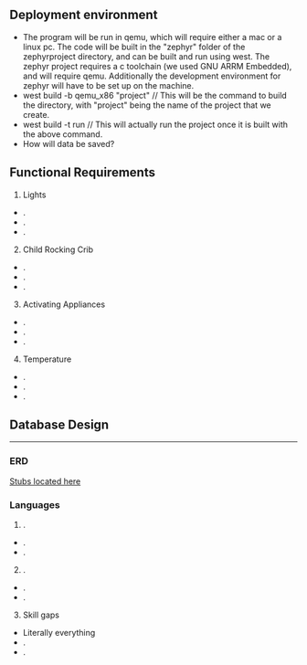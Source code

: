 ## Deployment environment
- The program will be run in qemu, which will require either a mac or a linux pc. The code will be built in the "zephyr" folder of the zephyrproject directory, and can be built and run using west. The zephyr project requires a c toolchain (we used GNU ARRM Embedded), and will require qemu. Additionally the development environment for zephyr will have to be set up on the machine.
- west build -b qemu_x86 "project" // This will be the command to build the directory, with "project" being the name of the project that we create.
- west build -t run // This will actually run the project once it is built with the above command.
- How will data be saved?

## Functional Requirements
1. Lights
  - .
  - .
  - .
2. Child Rocking Crib
  - .
  - .
  - .
3. Activating Appliances
  - .
  - .
  - .
4. Temperature
  - .
  - .
  - .

## Database Design
______

### ERD






[Stubs located here](https://github.com/mlevin23/Zephyr22/blob/master/stubs.txt)

### Languages
1. .
  - .
  - .
2. .
  - .
  - .
3. Skill gaps
  - Literally everything
  - .
  - .
